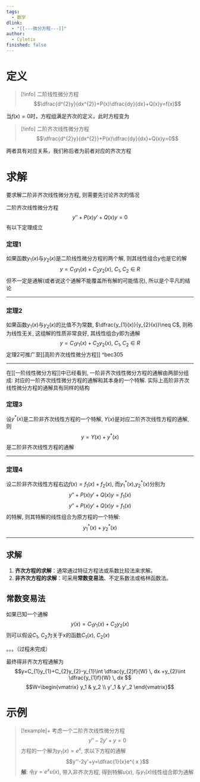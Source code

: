 ```yaml
---
tags:
  - 数学
dlink:
  - "[[---微分方程---]]"
author:
  - Cyletix
finished: false
---
```

# 定义
>[!info] 二阶线性微分方程
$$\dfrac{d^{2}y}{dx^{2}}+P(x)\dfrac{dy}{dx}+Q(x)y=f(x)$$

当$f(x)=0$时，方程组满足齐次的定义，此时方程变为

>[!info] 二阶齐次线性微分方程
$$\dfrac{d^{2}y}{dx^{2}}+P(x)\dfrac{dy}{dx}+Q(x)y=0$$

两者具有对应关系，我们称后者为前者对应的齐次方程
# 求解
要求解二阶非齐次线性微分方程, 则需要先讨论齐次的情况

二阶齐次线性微分方程
$$y''+P(x)y'+Q(x)y=0$$
有以下定理成立

### 定理1
如果函数$y_{1}(x)$与$y_{2}(x)$是二阶线性微分方程的两个解, 则其线性组合$y$也是它的解
$$y=C_{1}y_{1}(x)+C_{2}y_{2}(x),\ C_{1},C_{2} \in R$$
 但不一定是通解(或者说这个通解不能覆盖所有解的可能情况), 所以是个平凡的结论

---
### 定理2
如果函数$y_{1}(x)$与$y_{2}(x)$的比值不为常数, $\dfrac{y_{1}(x)}{y_{2}(x)}\neq C$, 则称为线性无关, 这组解的性质非常良好, 其线性组合$y$即为通解
$$y=C_{1}y_{1}(x)+C_{2}y_{2}(x),\ C_{1},C_{2} \in R$$
定理2可推广至[[高阶齐次线性微分方程]] ^bec305

---
在[[一阶线性微分方程]]中已经看到, 一阶非齐次线性微分方程的通解由两部分组成: 对应的一阶齐次线性微分方程的通解和其本身的一个特解. 实际上高阶非齐次线性微分方程的通解具有同样的结构

### 定理3
设$y^*(x)$是二阶非齐次线性方程的一个特解, $Y(x)$是对应二阶齐次线性方程的通解, 则$$y=Y(x)+y^*(x)$$是二阶非齐次线性方程的通解

---
### 定理4
设二阶非齐次线性方程右边$f(x)=f_{1}(x)+f_{2}(x)$, 而$y_{1}^*(x)$,$y_{2}^*(x)$分别为
$$y''+P(x)y'+Q(x)y=f_{1}(x)$$
$$y''+P(x)y'+Q(x)y=f_{1}(x)$$
的特解, 则其特解的线性组合为原方程的一个特解: 
$$y_{1}^*(x)+y_{2}^*(x)$$


---
## 求解
1. **齐次方程的求解**：通常通过特征方程法或系数比较法来求解。
2. **非齐次方程的求解**：可采用**常数变易法**、不定系数法或格林函数法。

## 常数变易法
如果已知一个通解
$$y(x)=C_1y_1(x)+C_2y_2(x)$$
则可以假设$C_1$, $C_2$为关于x的函数$C_1(x)$, $C_2(x)$

。。。（过程未完成）

最终得非齐次方程通解为
$$y=C_{1}y_{1}+C_{2}y_{2}-y_{1}\int \dfrac{y_{2}f}{W} \, dx +y_{2}\int \dfrac{y_{1}f}{W} \, dx $$
$$W=\begin{vmatrix}
y_1 & y_2 \\
y'_1 & y'_2
\end{vmatrix}$$

# 示例
>[!example]+
> 考虑一个二阶齐次线性微分方程
> $$ y''-2y'+y = 0 $$
> 方程的一个解为$y_{1}(x)=e^{ x }$, 求以下方程的通解$$y''-2y'+y=\dfrac{1}{x}e^{ x }$$
**解**: 令$y=e^{ x }u(x)$, 带入非齐次方程, 得到特解$u(x)$, 与$y_{1}(x)$线性组合即为通解

